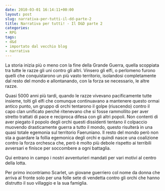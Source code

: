 ```yaml
---
date: 2010-03-01 16:14:11+00:00
layout: post
slug: narrativa-per-tutti-il-dd-parte-2
title: Narrativa per tutti! - Il D&D parte 2
categories:
- RPG
tags:
- d&d
- importato dal vecchio blog
- narrativa
---
```


La storia inizia più o meno con la fine della Grande Guerra, quella scoppiata tra tutte le razze gli uni contro gli altri. Vinsero gli elfi, o perlomeno furono quelli che conquistarono un più vasto territorio, isolandosi completamente dal resto del mondo e allontanando, con la forza se necessario, le altre razze.
<!--more-->
Quasi 5000 anni più tardi, quando le razze vivevano pacificamente tutte insieme, tolti gli elfi che comunque continuavano a mantenere questo ormai antico punto, un gruppo di orchi tentarono il golpe (riuscendo) contro il capo clan unificato perché ritenevano che si fosse rammollito per aver stretto trattati di pace e reciproca difesa con gli altri popoli. Non contenti di aver piegato il popolo degli orchi questi dissidenti tentano il colpaccio muovendo drasticamente guerra a tutto il mondo, questo risulterà in una quasi totale egemonia sul territorio Faeruniano. Il resto del mondo però non sta a guardare la follia egemonica degli orchi e quindi nasce una coalizione contro la forza orchesca che, però è molto più debole rispetto ai terribili avversari e finisce per soccombere a ogni battaglia.

Qui entrano in campo i nostri avventurieri mandati per vari motivi al centro della lotta.

Per primo incontriamo Scarlet, un giovane guerriero col nome da donna che arriva al fronte solo per una folle sete di vendetta contro gli orchi che hanno distrutto il suo villaggio e la sua famiglia.
